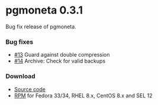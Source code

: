 # pgmoneta 0.3.1

Bug fix release of pgmoneta.

### Bug fixes

* [#13](https://github.com/pgmoneta/pgmoneta/issues/13) Guard against double compression
* [#14](https://github.com/pgmoneta/pgmoneta/issues/14) Archive: Check for valid backups

### Download

* [Source code](https://github.com/pgmoneta/pgmoneta/releases/download/0.3.1/pgmoneta-0.3.1.tar.gz)
* [RPM](https://yum.postgresql.org) for Fedora 33/34, RHEL 8.x, CentOS 8.x and SEL 12
